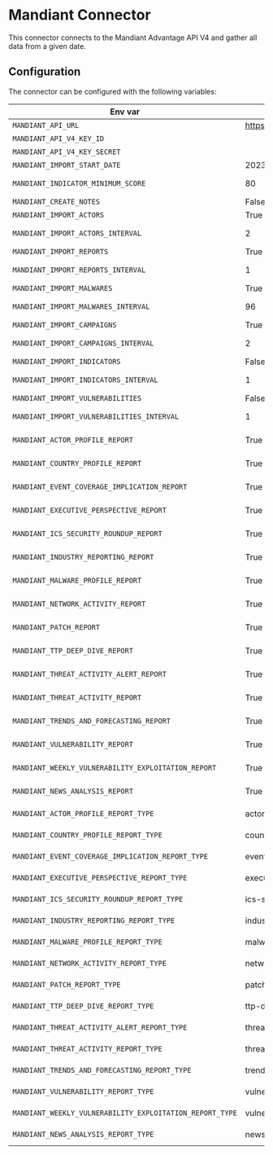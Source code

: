 # Mandiant Connector

This connector connects to the Mandiant Advantage API V4 and gather all data from a given date.

## Configuration

The connector can be configured with the following variables:

| Env var | Default | Description |
| - |---| - |
| `MANDIANT_API_URL` | https://api.intelligence.mandiant.com | URL for the Mandiant API |
| `MANDIANT_API_V4_KEY_ID` |   | Mandiant API Key ID |
| `MANDIANT_API_V4_KEY_SECRET` |   | Mandiant API Key Secret |
| `MANDIANT_IMPORT_START_DATE` | 2023-01-01 | Date to start collect data |
| `MANDIANT_INDICATOR_MINIMUM_SCORE` | 80 | Minimum score (based on mscore) that an indicator must have to be processed |
| `MANDIANT_CREATE_NOTES` | False | Create notes |
| `MANDIANT_IMPORT_ACTORS` | True | Enable to collect actors |
| `MANDIANT_IMPORT_ACTORS_INTERVAL` | 2 | Interval in hours to check and collect new actors |
| `MANDIANT_IMPORT_REPORTS` | True | Enable to collect reports |
| `MANDIANT_IMPORT_REPORTS_INTERVAL` | 1 | Interval in hours to check and collect new reports |
| `MANDIANT_IMPORT_MALWARES` | True | Enable to collect malwares |
| `MANDIANT_IMPORT_MALWARES_INTERVAL` | 96 | Interval in hours to check and collect new malwares |
| `MANDIANT_IMPORT_CAMPAIGNS` | True | Enable to collect campaigns |
| `MANDIANT_IMPORT_CAMPAIGNS_INTERVAL` | 2 | Interval in hours to check and collect new campaigns |
| `MANDIANT_IMPORT_INDICATORS` | False | Enable to collect indicators |
| `MANDIANT_IMPORT_INDICATORS_INTERVAL` | 1 | Interval in hours to check and collect new indicators |
| `MANDIANT_IMPORT_VULNERABILITIES` | False | Enable to collect vulnerabilities |
| `MANDIANT_IMPORT_VULNERABILITIES_INTERVAL` | 1 | Interval in hours to check and collect new vulnerabilities |
| `MANDIANT_ACTOR_PROFILE_REPORT` | True | Enable to collect report type actor profile |
| `MANDIANT_COUNTRY_PROFILE_REPORT` | True | Enable to collect report type country_profile |
| `MANDIANT_EVENT_COVERAGE_IMPLICATION_REPORT` | True | Enable to collect report type event_coverage_implication |
| `MANDIANT_EXECUTIVE_PERSPECTIVE_REPORT` | True | Enable to collect report type executive_perspective |
| `MANDIANT_ICS_SECURITY_ROUNDUP_REPORT` | True | Enable to collect report type ics_security_roundup |
| `MANDIANT_INDUSTRY_REPORTING_REPORT` | True | Enable to collect report type industry_reporting |
| `MANDIANT_MALWARE_PROFILE_REPORT` | True | Enable to collect report type malware_profile |
| `MANDIANT_NETWORK_ACTIVITY_REPORT` | True | Enable to collect report type network_activity_reports |
| `MANDIANT_PATCH_REPORT` | True | Enable to collect report type patch_report |
| `MANDIANT_TTP_DEEP_DIVE_REPORT` | True | Enable to collect report type ttp_deep_dive |
| `MANDIANT_THREAT_ACTIVITY_ALERT_REPORT` | True | Enable to collect report type threat_activity_alert |
| `MANDIANT_THREAT_ACTIVITY_REPORT` | True | Enable to collect report type threat_activity_report |
| `MANDIANT_TRENDS_AND_FORECASTING_REPORT` | True | Enable to collect report type trends_and_forecasting |
| `MANDIANT_VULNERABILITY_REPORT` | True | Enable to collect report type vulnerability_report |
| `MANDIANT_WEEKLY_VULNERABILITY_EXPLOITATION_REPORT` | True | Enable to collect report type weekly_vulnerability_exploitation_report |
| `MANDIANT_NEWS_ANALYSIS_REPORT` | True | Enable to collect report type news_analysis |
| `MANDIANT_ACTOR_PROFILE_REPORT_TYPE` | actor-profile | Report type on vocabulary `report_types_ov` |
| `MANDIANT_COUNTRY_PROFILE_REPORT_TYPE` | country-profile | Report type on vocabulary `report_types_ov` |
| `MANDIANT_EVENT_COVERAGE_IMPLICATION_REPORT_TYPE` | event-coverage | Report type on vocabulary `report_types_ov` |
| `MANDIANT_EXECUTIVE_PERSPECTIVE_REPORT_TYPE` | executive-perspective | Report type on vocabulary `report_types_ov` |
| `MANDIANT_ICS_SECURITY_ROUNDUP_REPORT_TYPE` | ics-security-roundup | Report type on vocabulary `report_types_ov` |
| `MANDIANT_INDUSTRY_REPORTING_REPORT_TYPE` | industry | Report type on vocabulary `report_types_ov` |
| `MANDIANT_MALWARE_PROFILE_REPORT_TYPE` | malware-profile | Report type on vocabulary `report_types_ov` |
| `MANDIANT_NETWORK_ACTIVITY_REPORT_TYPE` | network-activity | Report type on vocabulary `report_types_ov` |
| `MANDIANT_PATCH_REPORT_TYPE` | patch | Report type on vocabulary `report_types_ov` |
| `MANDIANT_TTP_DEEP_DIVE_REPORT_TYPE` | ttp-deep-dive | Report type on vocabulary `report_types_ov` |
| `MANDIANT_THREAT_ACTIVITY_ALERT_REPORT_TYPE` | threat-alert | Report type on vocabulary `report_types_ov` |
| `MANDIANT_THREAT_ACTIVITY_REPORT_TYPE` | threat-activity | Report type on vocabulary `report_types_ov` |
| `MANDIANT_TRENDS_AND_FORECASTING_REPORT_TYPE` | trends-forecasting | Report type on vocabulary `report_types_ov` |
| `MANDIANT_VULNERABILITY_REPORT_TYPE` | vulnerability | Report type on vocabulary `report_types_ov` |
| `MANDIANT_WEEKLY_VULNERABILITY_EXPLOITATION_REPORT_TYPE` | vulnerability-exploitation | Report type on vocabulary `report_types_ov` |
| `MANDIANT_NEWS_ANALYSIS_REPORT_TYPE` | news-analysis | Report type on vocabulary `report_types_ov` |